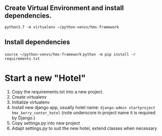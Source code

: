 
## Create Virtual Environment and install dependencies.


`python3.7 -m virtualenv ~/python-venvs/hms-framework`


## Install dependencies
`source ~/python-venvs/hms-framework`
`python -m pip install -r requirements.txt`

# Start a new "Hotel"

1. Copy the requirements.txt into a new project.
2. Create virtualenv
3. Initialize virtualenv
4. Install new django app, usually hotel name:
`django-admin startproject hms_kerry_center_hotel` (note underscore in project name it is required by Django.)
5. Copy settings.py into new project
6. Adapt settings.py to suit the new hotel, extend classes when necessary